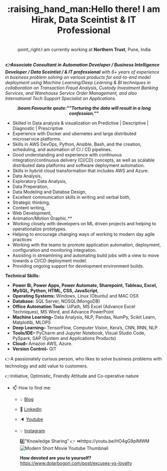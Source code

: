 <!DOCTYPE html>
<html>
<head>
</head>

<body>

<h1 align="center" >:raising_hand_man:Hello there! I am Hirak, Data Sceintist & IT Professional</h1>

<p align="center"> <br>:point_right:I am currently working at <strong>Northern Trust</strong>, Pune, India</br>

   <br><em><strong>👉Associate Consultant in Automation Developer / Business Intelligence Developer / Data Sceintist / & IT professional</strong> with 6+ years of experience in business problem solving on various products for end-to-end model deployment using Machine Learning/Deep Learning & BI techniques in collaboration on Transaction Fraud Analysis, Custody Investment Banking Services, and Warehouse Service Order Management, and also International Tech Support Specialist on Applications.</em></br>

<p align="center"> <em><strong>:boom:Favourite qoute:""Torturing the data will result in a long confession.""</strong></em>

</p>
</body>
</html>

   
   * Skilled in Data analysis & visualization on Predictive | Descriptive | Diagnostic | Prescriptive
   * Experience with Docker and ubernetes and large distributed microservice platforms.
   * Skills in AWS DevOps, Python, Ansible, Bash, and the creation, scheduling, and automation of CI / CD pipelines.
   * Good understanding and experience with continuous integration/continuous delivery (CI/CD) concepts, as well as scalable distributed data platforms and software deployment automation.
   * Skills in hybrid cloud transformation that includes AWS and Azure.
   * Data Analysis, 
   * Exploratory Data Analysis, 
   * Data Preperation, 
   * Data Modeling and Databse Design, 
   * Excellent communication skills in writing and verbal both, 
   * Strategic thinking, 
   * Content writing, 
   * Web Development,
   * Animation/Motion Graphic.**
   * Working closely with developers on ML driven projects and helping to operationalize prototypes.
   * Helping to encourage changing ways of working to modern day agile practices
   * Working with the teams to promote application automation, deployment, configuration and monitoring integration.
   * Assisting in streamlining and automating build jobs with a view to move towards a CI/CD deployment model.
   * Providing ongoing support for development environment builds.

      
 ****Technical Skills:****
 
   - **Power Bi, Power Apps, Power Automate, Sharepoint, Tableau, Excel, MySQL, Python, HTML, CSS, JavaScript**, 
   - **Operating Systems:** Windows, Linux (Obuntu) and MAC OSX
   - **Database:** SQL Server, NOSQL(MongoDB)
   - **Office Automation Tools:** UiPath, MS Excel (Advance Excel Techniques), MS Word, and Advance PowerPoint
   - **Machine Learning–** Data Analysis, NLP, Pandas, NumPy, Scikit Learn, Matplotlib, MLOPS
   - **Deep Learning–** TensorFlow, Computer Vision, Kera’s, CNN, RNN, NLP
   - **Tools/IDE–** PyCharm and Jupyter Notebook, Visual Studio Code, PySpark, SAP (System and Applications Products)
   - **Cloud–** Amazon AWS, Azure.
   - **Version Control–** GIT



:point_right:A passionately curious person, who likes to solve business problems with technology and 
add value to customers.

:point_right:Initiative, Optimistic, Friendly Attitude and Co-operative nature

- 📫 How to find me: 
  - :bulb: [Blog](https://www.dolarbogori.com/blog/)
  - :office: [LinkedIn](https://www.linkedin.com/in/hirak-saharia)
  - :speaker: [Youtube](https://www.youtube.com/c/HirakNEVlogs)
  - :bulb: [Instagram](https://www.instagram.com/hirak_ne)


     #️⃣"Knowledge Sharing"
      :point_right: ⏯️https://youtu.be/HO4gG9pIMWM
     ![Modern Short Movie Youtube Thumbnail](https://user-images.githubusercontent.com/64422300/152303068-01c65242-2c81-429f-b7ef-fb11682082ae.png)
     
     **How devoted are you to yourself?**
      https://www.dolarbogori.com/post/excuses-vs-loyalty

